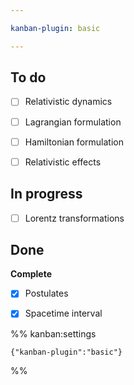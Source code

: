 ```yaml
---

kanban-plugin: basic

---
```


## To do

- [ ] Relativistic dynamics
- [ ] Lagrangian formulation
- [ ] Hamiltonian formulation
- [ ] Relativistic effects


## In progress

- [ ] Lorentz transformations


## Done

**Complete**
- [x] Postulates
- [x] Spacetime interval




%% kanban:settings
```
{"kanban-plugin":"basic"}
```
%%